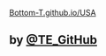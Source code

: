  [Bottom-T.github.io/USA](https://Bottom-T.github.io/USA)
## by [@TE_GitHub](https://github.com/Bottom-T) 

